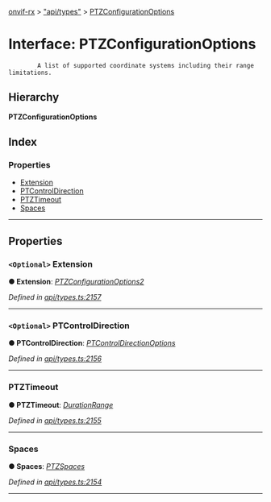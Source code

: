 [onvif-rx](../README.md) > ["api/types"](../modules/_api_types_.md) > [PTZConfigurationOptions](../interfaces/_api_types_.ptzconfigurationoptions.md)

# Interface: PTZConfigurationOptions

```
        A list of supported coordinate systems including their range limitations.
```

## Hierarchy

**PTZConfigurationOptions**

## Index

### Properties

* [Extension](_api_types_.ptzconfigurationoptions.md#extension)
* [PTControlDirection](_api_types_.ptzconfigurationoptions.md#ptcontroldirection)
* [PTZTimeout](_api_types_.ptzconfigurationoptions.md#ptztimeout)
* [Spaces](_api_types_.ptzconfigurationoptions.md#spaces)

---

## Properties

<a id="extension"></a>

### `<Optional>` Extension

**● Extension**: *[PTZConfigurationOptions2](_api_types_.ptzconfigurationoptions2.md)*

*Defined in [api/types.ts:2157](https://github.com/patrickmichalina/onvif-rx/blob/034e4d6/src/api/types.ts#L2157)*

___
<a id="ptcontroldirection"></a>

### `<Optional>` PTControlDirection

**● PTControlDirection**: *[PTControlDirectionOptions](_api_types_.ptcontroldirectionoptions.md)*

*Defined in [api/types.ts:2156](https://github.com/patrickmichalina/onvif-rx/blob/034e4d6/src/api/types.ts#L2156)*

___
<a id="ptztimeout"></a>

###  PTZTimeout

**● PTZTimeout**: *[DurationRange](_api_types_.durationrange.md)*

*Defined in [api/types.ts:2155](https://github.com/patrickmichalina/onvif-rx/blob/034e4d6/src/api/types.ts#L2155)*

___
<a id="spaces"></a>

###  Spaces

**● Spaces**: *[PTZSpaces](_api_types_.ptzspaces.md)*

*Defined in [api/types.ts:2154](https://github.com/patrickmichalina/onvif-rx/blob/034e4d6/src/api/types.ts#L2154)*

___

